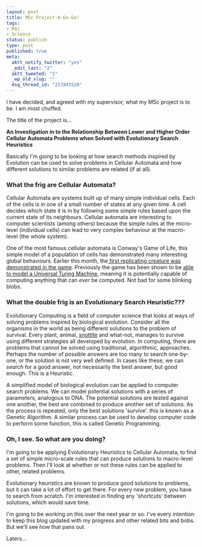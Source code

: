 ```yaml
--- 
layout: post
title: MSc Project-A-Go-Go!
tags: 
- MSc
- Science
status: publish
type: post
published: true
meta: 
  aktt_notify_twitter: "yes"
  _edit_last: "2"
  aktt_tweeted: "1"
  _wp_old_slug: ""
  dsq_thread_id: "217841528"
---
```

I have decided, and agreed with my supervisor, what my MSc project is to be. I am most chuffed.

The title of the project is...

<strong>An Investigation in to the Relationship Between Lower and Higher Order Cellular Automata Problems when Solved with Evolutionary Search Heuristics
</strong>

Basically I'm going to be looking at how search methods inspired by Evolution can be used to solve problems in Cellular Automata and how different solutions to similar problems are related (if at all).
<h3><!--more-->What the frig are Cellular Automata?</h3>
Cellular Automata are systems built up of many simple individual cells. Each of the cells is in one of a small number of states at any given time. A cell decides which state it is in by following some simple rules based upon the current state of its neighbours. Cellular automata are interesting to computer scientists (among others) because the simple rules at the micro-level (individual cells) can lead to very complex behaviour at the macro-level (the whole system).

One of the most famous cellular automata is Conway's Game of Life, this simple model of a population of cells has demonstrated many interesting global behaviours. Earlier this month, the<a href="http://www.newscientist.com/article/mg20627653.800-first-replicating-creature-spawned-in-life-simulator.html?full=true"> first replicating creature was demonstrated in the game</a>. Previously the game has been shown to be <a href="http://www.igblan.free-online.co.uk/igblan/ca/">able to model a Universal Turing Machine</a>, meaning it is potentially capable of computing anything that can <em>ever</em> be computed. Not bad for some blinking blobs.
<h3>What the double frig is an Evolutionary Search Heuristic???</h3>
Evolutionary Computing is a field of computer science that looks at ways of solving problems inspired by biological evolution. Consider all the organisms in the world as being different solutions to the problem of survival. Every plant, animal, <a href="http://en.wikipedia.org/wiki/Snottite">snottite</a> and what-not, manages to survive using different strategies all developed by evolution. In computing, there are problems that cannot be solved using traditional, algorithmic, approaches. Perhaps the number of possible answers are too many to search one-by-one, or the solution is not very well defined. In cases like these, we can <em>search</em> for a good answer, not necessarily the best answer, but good enough. This is a Heuristic.

A simplified model of biological evolution can be applied to computer search problems. We can model potential solutions with a series of parameters, analogous to DNA. The potential solutions are tested against one another, the best are combined to produce another set of solutions. As the process is repeated, only the best solutions 'survive'. this is known as a Genetic Algorithm. A similar process can be used to develop computer code to perform some function, this is called Genetic Programming.
<h3>Oh, I see. So what are you doing?</h3>
I'm going to be applying Evolutionary Heuristics to Cellular Automata, to find a set of simple micro-scale rules that can produce solutions to macro-level problems. Then I'll look at whether or not these rules can be applied to other, related problems.

Evolutionary heuristics are known to produce good solutions to problems, but it can take a lot of effort to get there. For every new problem, you have to search from scratch. I'm interested in finding any 'shortcuts' between solutions, which would save time.

I'm going to be working on this over the next year or so. I've every intention to keep this blog updated with my progress and other related bits and bobs. But we'll see how that pans out.

Laters...

